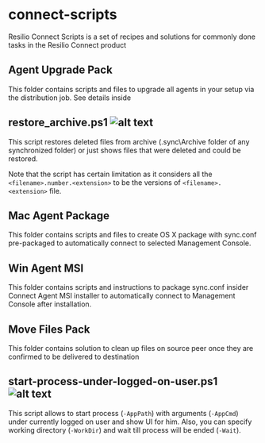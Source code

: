 # connect-scripts
Resilio Connect Scripts is a set of recipes and solutions for commonly done tasks in the Resilio Connect product

## Agent Upgrade Pack
This folder contains scripts and files to upgrade all agents in your setup via the distribution job. See details inside 

## restore_archive.ps1 ![alt text](https://i.imgur.com/F6NAQyb.png "Script supports standard Get-Help cmdlet")
This script restores deleted files from archive (.sync\Archive folder of any synchronized folder) or just shows files that were deleted and could be restored.

Note that the script has certain limitation as it considers all the `<filename>.number.<extension>` to be the versions of `<filename>.<extension>` file.

## Mac Agent Package
This folder contains scripts and files to create OS X package with sync.conf pre-packaged to automatically connect to selected Management Console.

## Win Agent MSI
This folder contains scripts and instructions to package sync.conf insider Connect Agent MSI installer to automatically connect to Management Console after installation.

## Move Files Pack
This folder contains solution to clean up files on source peer once they are confirmed to be delivered to destination

## start-process-under-logged-on-user.ps1 ![alt text](https://i.imgur.com/F6NAQyb.png "Script supports standard Get-Help cmdlet")
This script allows to start process (`-AppPath`) with arguments (`-AppCmd`) under currently logged on user and show UI for him. Also, you can specify working directory (`-WorkDir`) and wait till process will be ended (`-Wait`).
 
